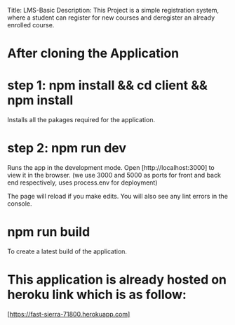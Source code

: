 Title: LMS-Basic
Description: This Project is a simple registration system, where a student can register for new courses and deregister an already enrolled course.

# After cloning the Application
# step 1: npm install && cd client && npm install
Installs all the pakages required for the application.

# step 2: npm run dev 
Runs the app in the development mode.
Open [http://localhost:3000] to view it in the browser. (we use 3000 and 5000 as ports for front and back end respectively, uses process.env for deployment)

The page will reload if you make edits.
You will also see any lint errors in the console.

# npm run build 
 To create a latest build of the application.

# This application is already hosted on heroku link which is as follow:
[https://fast-sierra-71800.herokuapp.com]